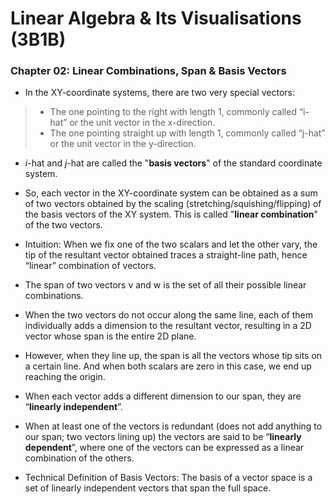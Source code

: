 # Linear Algebra & Its Visualisations (3B1B)

### Chapter 02: Linear Combinations, Span & Basis Vectors

<!--UL-->
* In the XY-coordinate systems, there are two very special vectors:

<!-- Blockquote -->
<!--UL -->
> * The one pointing to the right with length 1, commonly called “i-hat” or the unit vector in the x-direction.
> * The one pointing straight up with length 1, commonly called “j-hat” or the unit vector in the y-direction.


* _i_-hat and _j_-hat are called the "**basis vectors**" of the standard coordinate system.

* So, each vector in the XY-coordinate system can be obtained as a sum of two vectors obtained by the scaling (stretching/squishing/flipping) of the basis vectors of the XY system. This is called "**linear combination**" of the two vectors.

* Intuition: When we fix one of the two scalars and let the other vary, the tip of the resultant vector obtained traces a straight-line path, hence “linear” combination of vectors.

* The span of two vectors v and w is the set of all their possible linear combinations.

* When the two vectors do not occur along the same line, each of them individually adds a dimension to the resultant vector, resulting in a 2D vector whose span is the entire 2D plane.

* However, when they line up, the span is all the vectors whose tip sits on a certain line. And when both scalars are zero in this case, we end up reaching the origin.

* When each vector adds a different dimension to our span, they are “**linearly independent**”.

* When at least one of the vectors is redundant (does not add anything to our span; two vectors lining up) the vectors are said to be “**linearly dependent**”, where one of the vectors can be expressed as a linear combination of the others.

* Technical Definition of Basis Vectors: The basis of a vector space is a set of linearly independent vectors that span the full space.

